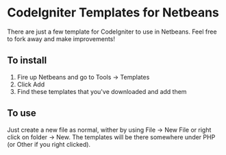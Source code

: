 # CodeIgniter Templates for Netbeans
There are just a few template for CodeIgniter to use in Netbeans. Feel free to fork away and make improvements!

## To install
1. Fire up Netbeans and go to Tools -> Templates
2. Click Add
3. Find these templates that you've downloaded and add them

## To use
Just create a new file as normal, wither by using File -> New File or right click on folder -> New. The templates will be there somewhere under PHP (or Other if you right clicked).